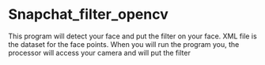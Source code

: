 # Snapchat_filter_opencv

This program will detect your face and put the filter on your face.
XML file is the dataset for the face points.
When you will run the program you, the processor will access your camera and will put the filter
